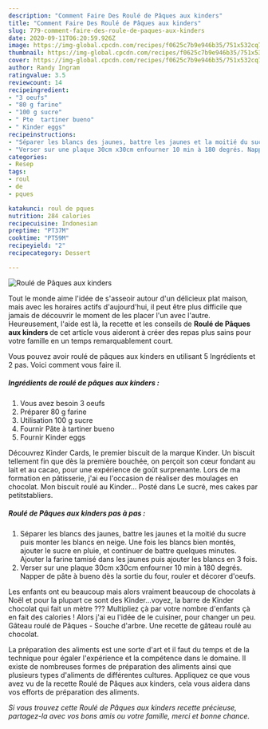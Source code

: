 ```yaml
---
description: "Comment Faire Des Roulé de Pâques aux kinders"
title: "Comment Faire Des Roulé de Pâques aux kinders"
slug: 779-comment-faire-des-roule-de-paques-aux-kinders
date: 2020-09-11T06:20:59.926Z
image: https://img-global.cpcdn.com/recipes/f0625c7b9e946b35/751x532cq70/roule-de-paques-aux-kinders-photo-principale-de-la-recette.jpg
thumbnail: https://img-global.cpcdn.com/recipes/f0625c7b9e946b35/751x532cq70/roule-de-paques-aux-kinders-photo-principale-de-la-recette.jpg
cover: https://img-global.cpcdn.com/recipes/f0625c7b9e946b35/751x532cq70/roule-de-paques-aux-kinders-photo-principale-de-la-recette.jpg
author: Randy Ingram
ratingvalue: 3.5
reviewcount: 14
recipeingredient:
- "3 oeufs"
- "80 g farine"
- "100 g sucre"
- " Pte  tartiner bueno"
- " Kinder eggs"
recipeinstructions:
- "Séparer les blancs des jaunes, battre les jaunes et la moitié du sucre puis monter les blancs en neige. Une fois les blancs bien montés, ajouter le sucre en pluie, et continuer de battre quelques minutes. Ajouter la farine tamisé dans les jaunes puis ajouter les blancs en 3 fois."
- "Verser sur une plaque 30cm x30cm enfourner 10 min à 180 degrés. Napper de pâte à bueno dès la sortie du four, rouler et décorer d&#39;oeufs."
categories:
- Resep
tags:
- roul
- de
- pques

katakunci: roul de pques 
nutrition: 284 calories
recipecuisine: Indonesian
preptime: "PT37M"
cooktime: "PT59M"
recipeyield: "2"
recipecategory: Dessert

---
```



![Roulé de Pâques aux kinders](https://img-global.cpcdn.com/recipes/f0625c7b9e946b35/751x532cq70/roule-de-paques-aux-kinders-photo-principale-de-la-recette.jpg)

Tout le monde aime l'idée de s'asseoir autour d'un délicieux plat maison, mais avec les horaires actifs d'aujourd'hui, il peut être plus difficile que jamais de découvrir le moment de les placer l'un avec l'autre. Heureusement, l'aide est là, la recette et les conseils de <strong> Roulé de Pâques aux kinders </strong> de cet article vous aideront à créer des repas plus sains pour votre famille en un temps remarquablement court.

<!--inarticleads1-->

Vous pouvez avoir roulé de pâques aux kinders en utilisant 5 Ingrédients et 2 pas. Voici comment vous faire il.

##### Ingrédients de roulé de pâques aux kinders :

1. Vous avez besoin 3 oeufs
1. Préparer 80 g farine
1. Utilisation 100 g sucre
1. Fournir  Pâte à tartiner bueno
1. Fournir  Kinder eggs


Découvrez Kinder Cards, le premier biscuit de la marque Kinder. Un biscuit tellement fin que dès la première bouchée, on perçoit son cœur fondant au lait et au cacao, pour une expérience de goût surprenante. Lors de ma formation en pâtisserie, j&#39;ai eu l&#39;occasion de réaliser des moulages en chocolat. Mon biscuit roulé au Kinder… Posté dans Le sucré, mes cakes par petitstabliers. 

<!--inarticleads2-->

##### Roulé de Pâques aux kinders pas à pas :

1. Séparer les blancs des jaunes, battre les jaunes et la moitié du sucre puis monter les blancs en neige. Une fois les blancs bien montés, ajouter le sucre en pluie, et continuer de battre quelques minutes. Ajouter la farine tamisé dans les jaunes puis ajouter les blancs en 3 fois.
1. Verser sur une plaque 30cm x30cm enfourner 10 min à 180 degrés. Napper de pâte à bueno dès la sortie du four, rouler et décorer d&#39;oeufs.


Les enfants ont eu beaucoup mais alors vraiment beaucoup de chocolats à Noël et pour la plupart ce sont des Kinder…voyez, la barre de Kinder chocolat qui fait un mètre ??? Multipliez çà par votre nombre d&#39;enfants çà en fait des calories ! Alors j&#39;ai eu l&#39;idée de le cuisiner, pour changer un peu. Gâteau roulé de Pâques - Souche d&#39;arbre. Une recette de gâteau roulé au chocolat. 

<!--inarticleads1-->

<p>
La préparation des aliments est une sorte d'art et il faut du temps et de la technique pour égaler l'expérience et la compétence dans le domaine. Il existe de nombreuses formes de préparation des aliments ainsi que plusieurs types d'aliments de différentes cultures. Appliquez ce que vous avez vu de la recette Roulé de Pâques aux kinders, cela vous aidera dans vos efforts de préparation des aliments.
</p>

<p>
<i>Si vous trouvez cette Roulé de Pâques aux kinders recette précieuse, partagez-la avec vos bons amis ou votre famille, merci et bonne chance.</i>
</p>
